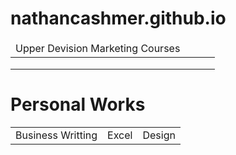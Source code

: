 # nathancashmer.github.io
<!DOCTYPE>
<html>
<link href='webpage.css'type='text/css'rel='stylesheet'
  <body>
    <title>
      Nathan R Cashmer
    </title>
    <div class='table'>
      <table>
        <thead>
          <tr colspan= 4>
            <td class='table-heading'>Upper Devision Marketing Courses</td>
          </tr>
        </thead>
          <tr class="courses">
            <td></td>
            <td></td>
            <td></td>
            <td></td>
          </tr>
          <tr class="courses">
            <td></td>
            <td></td>
            <td></td>
            <td></td>
          </tr>
          <tr class="courses">
            <td></td>
            <td></td>
            <td></td>
            <td></td>
          </tr>
      </table>
    </div>
    <div>
      <h1 class='links-to-works'>Personal Works</h1>
      <table>
        <tr>
          <td class='BW'>Business Writting</td>
          <td class='excel'>Excel</td>
          <td class='design'>Design</td>
        </tr>
      </table>
    </div>
  </body>
</html>
